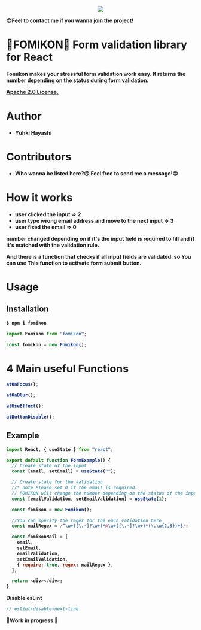 <p align="center">
<img src="https://user-images.githubusercontent.com/37522195/148510942-f689f58f-ed82-4ce6-94e4-76aba2f8ee82.jpg"/>

<strong>😊Feel to contact me if you wanna join the project!<strong>

</p>

# 👾FOMIKON👾 Form validation library for React

Fomikon makes your stressful form validation work easy.
It returns the number depending on the status during form validation.

[Apache 2.0 License.](https://github.com/cosmo2357/fomikon/LICENSE)

# Author

- Yuhki Hayashi

# Contributors

- Who wanna be listed here?😏 Feel free to send me a message!😊

# How it works

- user clicked the input => 2
- user type wrong email address and move to the next input => 3
- user fixed the email => 0

number changed depending on if it's the input field is required to fill and if it's matched with the validation rule.

And there is a function that checks if all input fields are validated.
so You can use This function to activate form submit button.

# Usage

## Installation

```bash
$ npm i fomikon
```

```javascript
import Fomikon from "fomikon";
```

```javascript
const fomikon = new Fomikon();
```

# 4 Main useful Functions

```javascript
atOnFocus();
```

```javascript
atOnBlur();
```

```javascript
atUseEffect();
```

```javascript
atButtonDisable();
```

## Example

```javascript
import React, { useState } from "react";

export default function FormExample() {
  // Create state of the input
  const [email, setEmail] = useState("");

  // Create state for the validation
  //* note Please set 0 if the email is required.
  // FOMIKON will change the number depending on the status of the input.
  const [emailValidation, setEmailValidation] = useState(1);

  const fomikon = new Fomikon();

  //You can specify the regex for the each validation here
  const mailRegex = /^\w+([\.-]?\w+)*@\w+([\.-]?\w+)*(\.\w{2,3})+$/;

  const fomikonMail = [
    email,
    setEmail,
    emailValidation,
    setEmailValidation,
    { require: true, regex: mailRegex },
  ];

  return <div></div>;
}
```

Disable esLint

```javascript
// eslint-disable-next-line
```

👷Work in progress 👷
